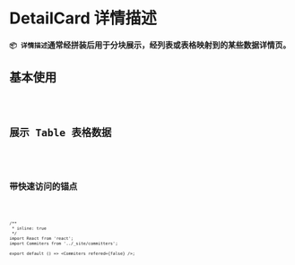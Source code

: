 # DetailCard 详情描述

**`📦 详情描述`通常经拼装后用于分块展示，经列表或表格映射到的某些数据详情页。**

## 基本使用

<code src="./../../demo/detail-card/normal-usage.demo.tsx"/>

## 展示 Table 表格数据

<code src="./../../demo/detail-card/as-table.demo.tsx"/>

## 带快速访问的锚点

<code src="./../../demo/detail-card/with-anchor.demo.tsx"/>

```tsx
/**
 * inline: true
 */
import React from 'react';
import Commiters from '../_site/committers';

export default () => <Commiters refered={false} />;
```
